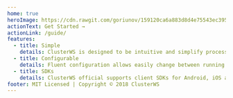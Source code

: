 ```yaml
---
home: true
heroImage: https://cdn.rawgit.com/goriunov/159120ca6a883d8d4e75543ec395d361/raw/d22028ecc726d7d3cc30a2a85cc7cc454b0afada/clusterws.svg
actionText: Get Started →
actionLink: /guide/
features:
  - title: Simple
    details: ClusterWS is designed to be intuitive and simplify process of building scalable websocket applications
  - title: Configurable
    details: Fluent configuration allows easily change between running in single instance, scaling across multiple processes and/or machines
  - title: SDKs
    details: ClusterWS official supports client SDKs for Android, iOS and Web
footer: MIT Licensed | Copyright © 2018 ClusterWS
---
```

